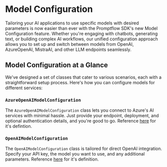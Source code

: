 # Model Configuration

Tailoring your AI applications to use specific models with desired parameters is now easier than ever with the Promptflow SDK's new Model Configuration feature. Whether you're engaging with chatbots, generating text, or building complex AI workflows, our unified configuration approach allows you to set up and switch between models from OpenAI, AzureOpenAI, MistraAI, and other LLM endpoints seamlessly.

## Model Configuration at a Glance

We've designed a set of classes that cater to various scenarios, each with a straightforward setup process. Here's how you can configure models for different services:

### `AzureOpenAIModelConfiguration`

The `AzureOpenAIModelConfiguration` class lets you connect to Azure's AI services with minimal hassle. Just provide your endpoint, deployment, and optional authentication details, and you're good to go.
Reference [here](https://microsoft.github.io/promptflow/reference/python-library-reference/promptflow-core/promptflow.core.html?#promptflow.core.AzureOpenAIModelConfiguration) for it's defintion.

### `OpenAIModelConfiguration`

The `OpenAIModelConfiguration` class is tailored for direct OpenAI integration. Specify your API key, the model you want to use, and any additional parameters.
Reference [here](https://microsoft.github.io/promptflow/reference/python-library-reference/promptflow-core/promptflow.core.html?#promptflow.core.OpenAIModelConfiguration) for it's definition.
